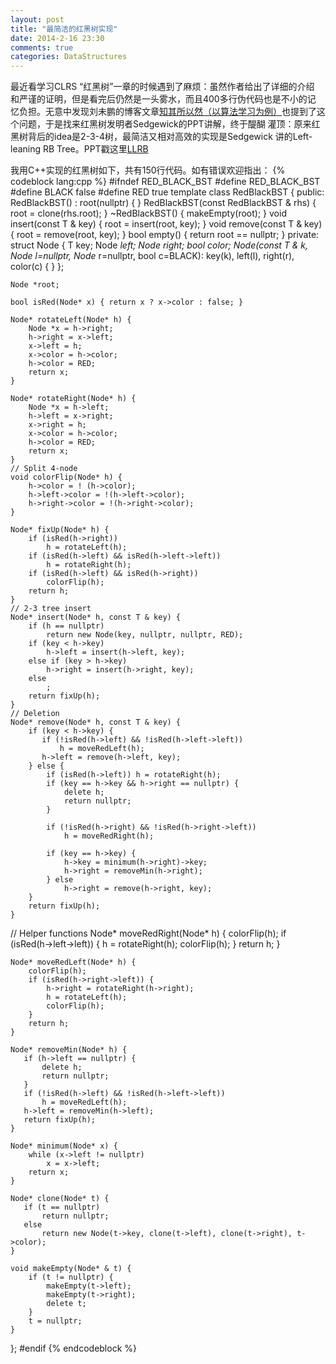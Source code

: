 ```yaml
--- 
layout: post
title: "最简洁的红黑树实现"
date: 2014-2-16 23:30
comments: true
categories: DataStructures
---
```


最近看学习CLRS “红黑树”一章的时候遇到了麻烦：虽然作者给出了详细的介绍
和严谨的证明，但是看完后仍然是一头雾水，而且400多行伪代码也是不小的记
忆负担。无意中发现刘未鹏的博客文章[知其所以然（以算法学习为例）](http://mindhacks.cn/2008/07/07/the-importance-of-knowing-why/)也提到了这个问题，于是找来红黑树发明者Sedgewick的PPT讲解，终于醍醐
灌顶：原来红黑树背后的idea是2-3-4树，最简洁又相对高效的实现是Sedgewick
讲的Left-leaning RB Tree。PPT戳这里[LLRB](http://www.cs.princeton.edu/~rs/talks/LLRB/LLRB.pdf)

我用C++实现的红黑树如下，共有150行代码。如有错误欢迎指出：
{% codeblock lang:cpp %}
#ifndef RED_BLACK_BST
#define RED_BLACK_BST
#define BLACK false
#define RED true
template <typename T>
class RedBlackBST {
public:
    RedBlackBST() : root(nullptr) { }
    RedBlackBST(const RedBlackBST & rhs) { root = clone(rhs.root); }
    ~RedBlackBST() { makeEmpty(root); }
    void insert(const T & key) { root = insert(root, key); }
    void remove(const T & key) { root = remove(root, key); }
    bool empty() { return root == nullptr; }
private:
    struct Node {
        T key;
        Node *left;
        Node *right;
        bool color;
        Node(const T & k, Node* l=nullptr, Node* r=nullptr, bool c=BLACK):
        key(k), left(l), right(r), color(c) { }
    };

    Node *root;

    bool isRed(Node* x) { return x ? x->color : false; }

    Node* rotateLeft(Node* h) {
        Node *x = h->right;
        h->right = x->left;
        x->left = h;
        x->color = h->color;
        h->color = RED;
        return x;
    }

    Node* rotateRight(Node* h) {
        Node *x = h->left;
        h->left = x->right;
        x->right = h;
        x->color = h->color;
        h->color = RED;
        return x;
    }
    // Split 4-node
    void colorFlip(Node* h) {
        h->color = ! (h->color);
        h->left->color = !(h->left->color);
        h->right->color = !(h->right->color);
    }

    Node* fixUp(Node* h) {
        if (isRed(h->right))
            h = rotateLeft(h);
        if (isRed(h->left) && isRed(h->left->left))
            h = rotateRight(h);
        if (isRed(h->left) && isRed(h->right))
            colorFlip(h);
        return h;
    }
    // 2-3 tree insert
    Node* insert(Node* h, const T & key) {
        if (h == nullptr)
            return new Node(key, nullptr, nullptr, RED);
        if (key < h->key)
            h->left = insert(h->left, key);
        else if (key > h->key)
            h->right = insert(h->right, key);
        else 
            ;
        return fixUp(h);
    }
    // Deletion
    Node* remove(Node* h, const T & key) {
        if (key < h->key) {
           if (!isRed(h->left) && !isRed(h->left->left))
               h = moveRedLeft(h);
           h->left = remove(h->left, key);
        } else {
            if (isRed(h->left)) h = rotateRight(h);
            if (key == h->key && h->right == nullptr) {
                delete h;
                return nullptr;
            }

            if (!isRed(h->right) && !isRed(h->right->left))
                h = moveRedRight(h);

            if (key == h->key) {
                h->key = minimum(h->right)->key;
                h->right = removeMin(h->right);
            } else 
                h->right = remove(h->right, key);
        }
        return fixUp(h);
    }
   // Helper functions
    Node* moveRedRight(Node* h) {
        colorFlip(h);
        if (isRed(h->left->left)) {
            h = rotateRight(h);
            colorFlip(h);
        }
        return h;
    }

    Node* moveRedLeft(Node* h) {
        colorFlip(h);
        if (isRed(h->right->left)) {
            h->right = rotateRight(h->right);
            h = rotateLeft(h);
            colorFlip(h);
        }
        return h;
    }
    
    Node* removeMin(Node* h) {
       if (h->left == nullptr) {
           delete h;
           return nullptr;
       }
       if (!isRed(h->left) && !isRed(h->left->left))
           h = moveRedLeft(h);
       h->left = removeMin(h->left);
       return fixUp(h);
    }

    Node* minimum(Node* x) {
        while (x->left != nullptr)
            x = x->left;
        return x;
    }

    Node* clone(Node* t) {
       if (t == nullptr)
           return nullptr;
       else
           return new Node(t->key, clone(t->left), clone(t->right), t->color);
    }

    void makeEmpty(Node* & t) {
        if (t != nullptr) {
            makeEmpty(t->left);
            makeEmpty(t->right);
            delete t;
        }
        t = nullptr;
    }
};
#endif
{% endcodeblock %}
